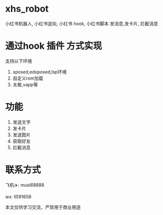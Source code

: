 # xhs_robot
小红书机器人, 小红书逆向, 小红书 hook, 小红书脚本 发消息,发卡片, 拦截消息

# 通过hook 插件 方式实现 
支持以下环境

1. xposed,edxposed,lsp环境
2. 自定义rom加载
3. 太极,vapp等



# 功能
1. 发送文字
2. 发卡片
3. 发送图片
4. 获取好友
5. 拦截消息


# 联系方式

飞机✈️: musi68888

wx: ll591658

本文仅供学习交流，严禁用于商业用途
